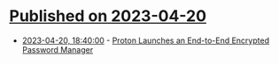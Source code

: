 # [Published on 2023-04-20](index.md)

* [2023-04-20, 18:40:00](https://yro.slashdot.org/story/23/04/20/1840225/proton-launches-an-end-to-end-encrypted-password-manager?utm_source=rss1.0mainlinkanon&utm_medium=feed) - [Proton Launches an End-to-End Encrypted Password Manager](https://yro.slashdot.org/story/23/04/20/1840225/proton-launches-an-end-to-end-encrypted-password-manager?utm_source=rss1.0mainlinkanon&utm_medium=feed)
